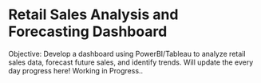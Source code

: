 # Retail Sales Analysis and Forecasting Dashboard
Objective: Develop a dashboard using PowerBI/Tableau to analyze retail sales data, forecast future sales, and identify trends.
Will update the every day progress here! 
Working in Progress..

